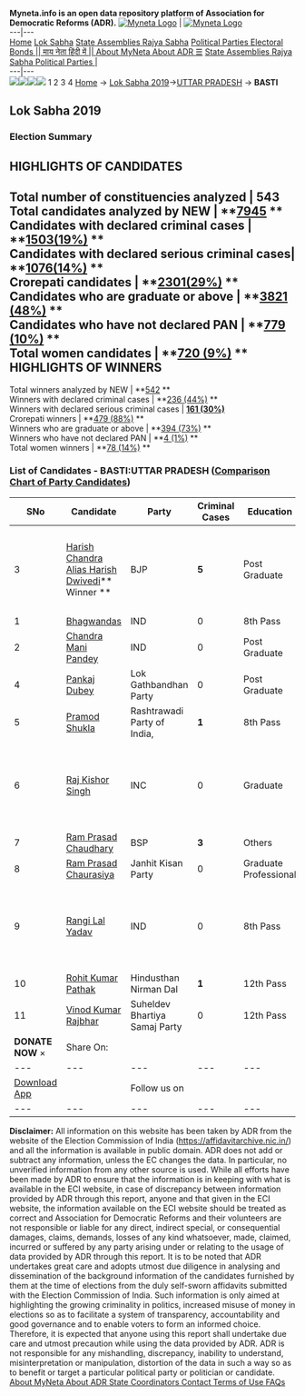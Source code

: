 **Myneta.info is an open data repository platform of Association for Democratic Reforms (ADR).**
[![Myneta Logo](https://www.myneta.info/lib/img/myneta-logo.png)](https://www.myneta.info/) | [![Myneta Logo](https://www.myneta.info/lib/img/adr-logo.png)](https://adrindia.org)  
---|---  
[Home](https://www.myneta.info/) [Lok Sabha](https://www.myneta.info/#ls "Lok Sabha") [ State Assemblies ](https://www.myneta.info/#sa "State Assemblies") [Rajya Sabha](https://www.myneta.info/#rs "Rajya Sabha") [Political Parties ](https://www.myneta.info/party "Political Parties") [ Electoral Bonds ](https://www.myneta.info/electoral_bonds "Electoral Bonds") [ || माय नेता हिंदी में || ](https://translate.google.co.in/translate?prev=hp&hl=en&js=y&u=www.myneta.info&sl=en&tl=hi&history_state0=) [ About MyNeta ](https://adrindia.org/content/about-myneta) [ About ADR ](https://adrindia.org/about-adr/who-we-are) [☰](javascript:void\(0\))
[ State Assemblies ](https://www.myneta.info/#sa "State Assemblies") [ Rajya Sabha ](https://www.myneta.info/#rs "Rajya Sabha") [ Political Parties ](https://www.myneta.info/party "Political Parties")
|   
---|---  
![](https://www.myneta.info/lib/img/banner/banner-1.png)![](https://www.myneta.info/lib/img/banner/banner-2.png)![](https://www.myneta.info/lib/img/banner/banner-3.png)![](https://www.myneta.info/lib/img/banner/banner-4.png)
1  2  3  4 
[Home](https://www.myneta.info/) → [Lok Sabha 2019](https://www.myneta.info/LokSabha2019/)→[UTTAR PRADESH](https://www.myneta.info/LokSabha2019/index.php?action=show_constituencies&state_id=57) → **BASTI**
### 
## Lok Sabha 2019
###  Election Summary 
HIGHLIGHTS OF CANDIDATES  
---  
Total number of constituencies analyzed |  543   
Total candidates analyzed by NEW | **[7945](https://www.myneta.info/LokSabha2019/index.php?action=summary&subAction=candidates_analyzed&sort=candidate#summary) **  
Candidates with declared criminal cases | **[1503(19%)](https://www.myneta.info/LokSabha2019/index.php?action=summary&subAction=crime&sort=candidate#summary) **  
Candidates with declared serious criminal cases| **[1076(14%)](https://www.myneta.info/LokSabha2019/index.php?action=summary&subAction=serious_crime&sort=candidate#summary) **  
Crorepati candidates | **[2301(29%)](https://www.myneta.info/LokSabha2019/index.php?action=summary&subAction=crorepati&sort=candidate#summary) **  
Candidates who are graduate or above | **[3821 (48%)](https://www.myneta.info/LokSabha2019/index.php?action=summary&subAction=education&sort=candidate#summary) **  
Candidates who have not declared PAN | **[779 (10%)](https://www.myneta.info/LokSabha2019/index.php?action=summary&subAction=without_pan&sort=candidate#summary) **  
Total women candidates | **[720 (9%)](https://www.myneta.info/LokSabha2019/index.php?action=summary&subAction=women_candidate&sort=candidate#summary) **  
HIGHLIGHTS OF WINNERS  
---  
Total winners analyzed by NEW | **[542](https://www.myneta.info/LokSabha2019/index.php?action=summary&subAction=winner_analyzed&sort=candidate#summary) **  
Winners with declared criminal cases | **[236 (44%)](https://www.myneta.info/LokSabha2019/index.php?action=summary&subAction=winner_crime&sort=candidate#summary) **  
Winners with declared serious criminal cases | **[161 (30%)](https://www.myneta.info/LokSabha2019/index.php?action=summary&subAction=winner_serious_crime&sort=candidate#summary)**  
Crorepati winners | **[479 (88%)](https://www.myneta.info/LokSabha2019/index.php?action=summary&subAction=winner_crorepati&sort=candidate#summary) **  
Winners who are graduate or above | **[394 (73%)](https://www.myneta.info/LokSabha2019/index.php?action=summary&subAction=winner_education&sort=candidate#summary) **  
Winners who have not declared PAN | **[4 (1%)](https://www.myneta.info/LokSabha2019/index.php?action=summary&subAction=winner_without_pan&sort=candidate#summary) **  
Total women winners | **[78 (14%)](https://www.myneta.info/LokSabha2019/index.php?action=summary&subAction=winner_women&sort=candidate#summary) **  
### List of Candidates - BASTI:UTTAR PRADESH ([Comparison Chart of Party Candidates](https://www.myneta.info/LokSabha2019/comparisonchart.php?constituency_id=932))
SNo | Candidate| Party| Criminal Cases| Education| Age| Total Assets| Liabilities  
---|---|---|---|---|---|---|---  
3  | [Harish Chandra Alias Harish Dwivedi](https://www.myneta.info/LokSabha2019/candidate.php?candidate_id=12535)** Winner ** | BJP | **5** | Post Graduate| 45 | ![](https://myneta.info/image_v2.php?myneta_folder=LokSabha2019&candidate_id=12535&col=ta) | ![](https://myneta.info/image_v2.php?myneta_folder=LokSabha2019&candidate_id=12535&col=lia)  
1  | [Bhagwandas](https://www.myneta.info/LokSabha2019/candidate.php?candidate_id=13489) | IND | 0 | 8th Pass| 51 | Rs 18,15,569 ~ 18 Lacs+ | Rs 0 ~   
2  | [Chandra Mani Pandey](https://www.myneta.info/LokSabha2019/candidate.php?candidate_id=12362) | IND | 0 | Post Graduate| 39 | Rs 1,50,77,000 ~ 1 Crore+ | Rs 0 ~   
4  | [Pankaj Dubey](https://www.myneta.info/LokSabha2019/candidate.php?candidate_id=12537) | Lok Gathbandhan Party | 0 | Post Graduate| 36 | Rs 15,38,839 ~ 15 Lacs+ | Rs 5,00,000 ~ 5 Lacs+  
5  | [Pramod Shukla](https://www.myneta.info/LokSabha2019/candidate.php?candidate_id=12541) | Rashtrawadi Party of India, | **1** | 8th Pass| 38 | Rs 72,000 ~ 72 Thou+ | Rs 0 ~   
6  | [Raj Kishor Singh](https://www.myneta.info/LokSabha2019/candidate.php?candidate_id=12363) | INC | 0 | Graduate| 50 | ![](https://myneta.info/image_v2.php?myneta_folder=LokSabha2019&candidate_id=12363&col=ta) | ![](https://myneta.info/image_v2.php?myneta_folder=LokSabha2019&candidate_id=12363&col=lia)  
7  | [Ram Prasad Chaudhary](https://www.myneta.info/LokSabha2019/candidate.php?candidate_id=12534) | BSP | **3** | Others| 65 | Rs 6,60,59,943 ~ 6 Crore+ | Rs 11,66,159 ~ 11 Lacs+  
8  | [Ram Prasad Chaurasiya](https://www.myneta.info/LokSabha2019/candidate.php?candidate_id=12539) | Janhit Kisan Party | 0 | Graduate Professional| 49 | Rs 53,60,601 ~ 53 Lacs+ | Rs 0 ~   
9  | [Rangi Lal Yadav](https://www.myneta.info/LokSabha2019/candidate.php?candidate_id=12536) | IND | 0 | 8th Pass| 36 | ![](https://myneta.info/image_v2.php?myneta_folder=LokSabha2019&candidate_id=12536&col=ta) | ![](https://myneta.info/image_v2.php?myneta_folder=LokSabha2019&candidate_id=12536&col=lia)  
10  | [Rohit Kumar Pathak](https://www.myneta.info/LokSabha2019/candidate.php?candidate_id=12538) | Hindusthan Nirman Dal | **1** | 12th Pass| 25 | Rs 62,91,133 ~ 62 Lacs+ | Rs 0 ~   
11  | [Vinod Kumar Rajbhar](https://www.myneta.info/LokSabha2019/candidate.php?candidate_id=12364) | Suheldev Bhartiya Samaj Party | 0 | 12th Pass| 42 | Rs 20,26,650 ~ 20 Lacs+ | Rs 0 ~   
|  **DONATE NOW** × |  Share On:  | [](https://api.whatsapp.com/send?text=https%3A%2F%2Fmyneta.info%2Fpunjab2022%2Findex.php%3Faction%3Dshow_constituencies%26state_id%3D19) | [](https://www.facebook.com/sharer/sharer.php?u=https%3A%2F%2Fmyneta.info%2Fpunjab2022%2Findex.php%3Faction%3Dshow_constituencies%26state_id%3D19) | [](https://twitter.com/share?url=https%3A%2F%2Fmyneta.info%2Fpunjab2022%2Findex.php%3Faction%3Dshow_constituencies%26state_id%3D19)  
---|---|---|---|---  
| [ Download App ](https://play.google.com/store/apps/details?id=com.webrosoft.myneta1&pcampaignid=pcampaignidMKT-Other-global-all-co-prtnr-py-PartBadge-Mar2515-1) | [](https://play.google.com/store/apps/details?id=com.webrosoft.myneta1&pcampaignid=pcampaignidMKT-Other-global-all-co-prtnr-py-PartBadge-Mar2515-1) |  Follow us on  | [](https://www.facebook.com/adrindia.org/) | [](https://twitter.com/adrspeaks) | [](https://groups.google.com/g/national-election-watch?hl=en&pli=1) | [](https://www.instagram.com/adrspeaks/) | [](https://www.youtube.com/user/adrspeaks) | [](https://sharechat.com/profile/adrspeaks)  
---|---|---|---|---|---|---|---|---  
**Disclaimer:** All information on this website has been taken by ADR from the website of the Election Commission of India (https://affidavitarchive.nic.in/) and all the information is available in public domain. ADR does not add or subtract any information, unless the EC changes the data. In particular, no unverified information from any other source is used. While all efforts have been made by ADR to ensure that the information is in keeping with what is available in the ECI website, in case of discrepancy between information provided by ADR through this report, anyone and that given in the ECI website, the information available on the ECI website should be treated as correct and Association for Democratic Reforms and their volunteers are not responsible or liable for any direct, indirect special, or consequential damages, claims, demands, losses of any kind whatsoever, made, claimed, incurred or suffered by any party arising under or relating to the usage of data provided by ADR through this report. It is to be noted that ADR undertakes great care and adopts utmost due diligence in analysing and dissemination of the background information of the candidates furnished by them at the time of elections from the duly self-sworn affidavits submitted with the Election Commission of India. Such information is only aimed at highlighting the growing criminality in politics, increased misuse of money in elections so as to facilitate a system of transparency, accountability and good governance and to enable voters to form an informed choice. Therefore, it is expected that anyone using this report shall undertake due care and utmost precaution while using the data provided by ADR. ADR is not responsible for any mishandling, discrepancy, inability to understand, misinterpretation or manipulation, distortion of the data in such a way so as to benefit or target a particular political party or politician or candidate. 
[ About MyNeta ](https://adrindia.org/content/about-myneta) [ About ADR ](https://adrindia.org/about-adr/who-we-are) [ State Coordinators ](https://adrindia.org/about-adr/state-coordinators) [ Contact ](https://adrindia.org/contact-us) [ Terms of Use ](https://adrindia.org/content/adr-terms-use) [ FAQs ](https://adrindia.org/content/faqs)
